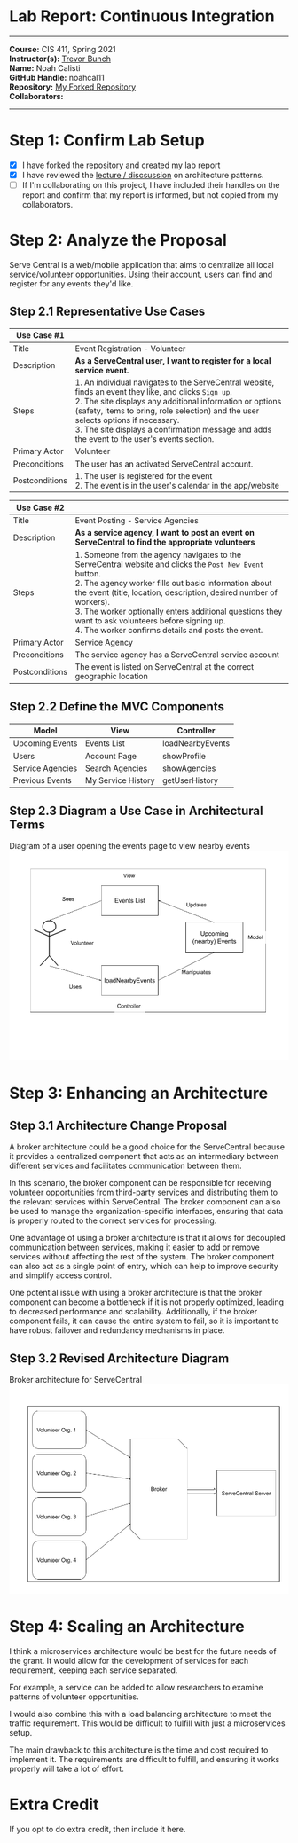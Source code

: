 # Lab Report: Continuous Integration
___
**Course:** CIS 411, Spring 2021  
**Instructor(s):** [Trevor Bunch](https://github.com/trevordbunch)  
**Name:** Noah Calisti  
**GitHub Handle:** noahcal11  
**Repository:** [My Forked Repository](https://github.com/noahcal11/cis411_lab2_arch)  
**Collaborators:** 
___

# Step 1: Confirm Lab Setup
- [X] I have forked the repository and created my lab report
- [X] I have reviewed the [lecture / discsussion](../assets/04p1_SolutionArchitectures.pdf) on architecture patterns.
- [ ] If I'm collaborating on this project, I have included their handles on the report and confirm that my report is informed, but not copied from my collaborators.

# Step 2: Analyze the Proposal
Serve Central is a web/mobile application that aims to centralize all local service/volunteer opportunities. Using their account, users can find and register for any events they'd like.

## Step 2.1 Representative Use Cases  

| Use Case #1 | |
|---|---|
| Title | Event Registration - Volunteer |
| Description | **As a ServeCentral user, I want to register for a local service event.** |
| Steps | 1. An individual navigates to the ServeCentral website, finds an event they like, and clicks `Sign up`. <br> 2. The site displays any additional information or options (safety, items to bring, role selection) and the user selects options if necessary. <br> 3. The site displays a confirmation message and adds the event to the user's events section.|
| Primary Actor | Volunteer |
| Preconditions | The user has an activated ServeCentral account. |
| Postconditions | 1. The user is registered for the event <br> 2. The event is in the user's calendar in the app/website |

| Use Case #2 | |
|---|---|
| Title | Event Posting - Service Agencies |
| Description | **As a service agency, I want to post an event on ServeCentral to find the appropriate volunteers** |
| Steps | 1. Someone from the agency navigates to the ServeCentral website and clicks the `Post New Event` button. <br> 2. The agency worker fills out basic information about the event (title, location, description, desired number of workers). <br> 3. The worker optionally enters additional questions they want to ask volunteers before signing up. <br> 4. The worker confirms details and posts the event. |
| Primary Actor | Service Agency |
| Preconditions | The service agency has a ServeCentral service account |
| Postconditions | The event is listed on ServeCentral at the correct geographic location |

## Step 2.2 Define the MVC Components

| Model | View | Controller |
|---|---|---|
| Upcoming Events | Events List | loadNearbyEvents |
| Users | Account Page | showProfile |
| Service Agencies | Search Agencies | showAgencies |
| Previous Events | My Service History | getUserHistory |

## Step 2.3 Diagram a Use Case in Architectural Terms
Diagram of a user opening the events page to view nearby events
![Architectural Use Case](../assets/ArchUseCase.png)

# Step 3: Enhancing an Architecture

## Step 3.1 Architecture Change Proposal
A broker architecture could be a good choice for the ServeCentral because it provides a centralized component that acts as an intermediary between different services and facilitates communication between them.

In this scenario, the broker component can be responsible for receiving volunteer opportunities from third-party services and distributing them to the relevant services within ServeCentral. The broker component can also be used to manage the organization-specific interfaces, ensuring that data is properly routed to the correct services for processing.

One advantage of using a broker architecture is that it allows for decoupled communication between services, making it easier to add or remove services without affecting the rest of the system. The broker component can also act as a single point of entry, which can help to improve security and simplify access control.

One potential issue with using a broker architecture is that the broker component can become a bottleneck if it is not properly optimized, leading to decreased performance and scalability. Additionally, if the broker component fails, it can cause the entire system to fail, so it is important to have robust failover and redundancy mechanisms in place.

## Step 3.2 Revised Architecture Diagram
Broker architecture for ServeCentral
![Broker arch](../assets/NewArchBroker.png)

# Step 4: Scaling an Architecture
I think a microservices architecture would be best for the future needs of the grant. It would allow for the development of services for each requirement, keeping each service separated.

For example, a service can be added to allow researchers to examine patterns of volunteer opportunities.

I would also combine this with a load balancing architecture to meet the traffic requirement. This would be difficult to fulfill with just a microservices setup.

The main drawback to this architecture is the time and cost required to implement it. The requirements are difficult to fulfill, and ensuring it works properly will take a lot of effort.

# Extra Credit
If you opt to do extra credit, then include it here.